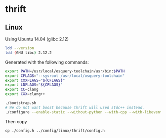 # thrift

## Linux

Using Ubuntu 14.04 (glibc 2.12)

```sh
ldd --version
ldd (GNU libc) 2.12.2
```

Generated with the following commands:

```sh
export PATH=/usr/local/osquery-toolchain/usr/bin:$PATH
export CFLAGS="--sysroot /usr/local/osquery-toolchain"
export CXXFLAGS="${CFLAGS}"
export LDFLAGS="${CFLAGS}"
export CC=clang
export CXX=clang++

./bootstrap.sh
# We do not want boost because thrift will used stdc++ instead.
./configure --enable-static --without-python --with-cpp --with-libevent=no --enable-tutorial=no --with-boost=no
```

Then copy

```
cp ./config.h ../config/linux/thrift/config.h
```
